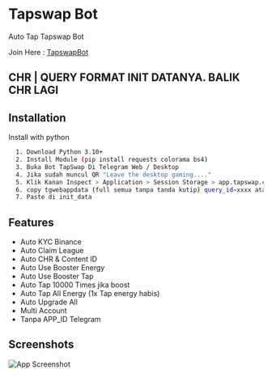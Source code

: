 ﻿
# Tapswap Bot
Auto Tap Tapswap Bot  

Join Here : [TapswapBot](https://t.me/tapswap_bot?start=r_968480911)

## CHR | QUERY FORMAT INIT DATANYA. BALIK CHR LAGI

## Installation

Install with python

```bash
  1. Download Python 3.10+
  2. Install Module (pip install requests colorama bs4)
  3. Buka Bot TapSwap Di Telegram Web / Desktop
  4. Jika sudah muncul QR "Leave the desktop gaming...."
  5. Klik Kanan Inspect > Application > Session Storage > app.tapswap.club
  6. copy tgwebappdata (full semua tanpa tanda kutip) query_id=xxxx atau user_id=xxx
  7. Paste di init_data  
```


## Features
- Auto KYC Binance
- Auto Claim League
- Auto CHR & Content ID
- Auto Use Booster Energy
- Auto Use Booster Tap
- Auto Tap 10000 Times jika boost
- Auto Tap All Energy (1x Tap energy habis)
- Auto Upgrade All
- Multi Account
- Tanpa APP_ID Telegram

## Screenshots

![App Screenshot](https://i.ibb.co.com/BBFqwWH/Cuplikan-layar-2024-05-31-173312.png)

